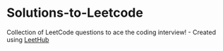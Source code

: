 # Solutions-to-Leetcode
Collection of LeetCode questions to ace the coding interview! - Created using [LeetHub](https://github.com/QasimWani/LeetHub)
